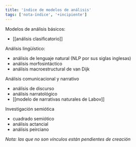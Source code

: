 ```yaml
---
title: 'índice de modelos de análisis'
tags: ['nota-índice', '+incipiente']
---
```


Modelos de análisis básicos:

- [[análisis clasificatorio]]

Análisis lingüístico:

- análisis de lenguaje natural (NLP por sus siglas inglesas)
- análisis morfosintáctico
- análisis macroestructural de van Dijk

Análisis comunicacional y narrativo

- análisis de discurso
- análisis narratológico
- [[modelo de narrativas naturales de Labov]]

Investigación semiótica

- cuadrado semiótico
- análisis actancial
- análisis peirciano

*Nota: las que no son vínculos están pendientes de creación*